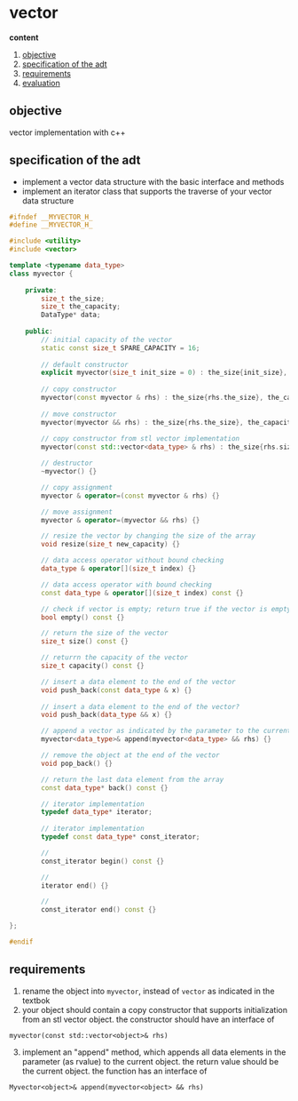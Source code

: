 #  vector

**content**

1.  [objective](#objective)
2.  [specification of the adt](#specification-of-the-adt)
3.  [requirements](#requirements)
4.  [evaluation](#evaluation)

##  objective

vector implementation with c++

## specification of the adt

- implement a vector data structure with the basic interface and methods
- implement an iterator class that supports the traverse of your vector data structure


```c++
#ifndef __MYVECTOR_H_
#define __MYVECTOR_H_

#include <utility>
#include <vector>

template <typename data_type>
class myvector {
    
    private:
        size_t the_size;
        size_t the_capacity;
        DataType* data;
    
    public:
        // initial capacity of the vector
        static const size_t SPARE_CAPACITY = 16;
        
        // default constructor
        explicit myvector(size_t init_size = 0) : the_size{init_size}, the_capacity{init_size + SPARE_CAPACITY} {}
        
        // copy constructor
        myvector(const myvector & rhs) : the_size{rhs.the_size}, the_capacity{rhs.the_capacity} {}
    
        // move constructor
        myvector(myvector && rhs) : the_size{rhs.the_size}, the_capacity{rhs.the_capacity}, data{rhs.data} {}
    
        // copy constructor from stl vector implementation
        myvector(const std::vector<data_type> & rhs) : the_size{rhs.size()}, the_capacity{rhs.size() + SPARE_CAPACITY} {}

        // destructor
        ~myvector() {}

        // copy assignment
        myvector & operator=(const myvector & rhs) {}

        // move assignment
        myvector & operator=(myvector && rhs) {}

        // resize the vector by changing the size of the array
        void resize(size_t new_capacity) {}

        // data access operator without bound checking
        data_type & operator[](size_t index) {}

        // data access operator with bound checking
        const data_type & operator[](size_t index) const {}

        // check if vector is empty; return true if the vector is empty and false otherwise
        bool empty() const {}

        // return the size of the vector        
        size_t size() const {}

        // returrn the capacity of the vector
        size_t capacity() const {}

        // insert a data element to the end of the vector
        void push_back(const data_type & x) {}
        
        // insert a data element to the end of the vector? 
        void push_back(data_type && x) {}

        // append a vector as indicated by the parameter to the current vector
        myvector<data_type>& append(myvector<data_type> && rhs) {}

        // remove the object at the end of the vector
        void pop_back() {}

        // return the last data element from the array
        const data_type* back() const {}

        // iterator implementation
        typedef data_type* iterator;
        
        // iterator implementation
        typedef const data_type* const_iterator;

        // 
        const_iterator begin() const {}

        //
        iterator end() {}

        //
        const_iterator end() const {}

};

#endif
```

## requirements

1.  rename the object into `myvector`, instead of `vector` as indicated in the textbok
2.  your object should contain a copy constructor that supports initialization from an stl vector object.  the constructor should have an interface of

`myvector(const std::vector<object>& rhs)`

3.  implement an "append" method, which appends all data elements in the parameter (as rvalue) to the current object.  the return value should be the current object.  the function has an interface of

`Myvector<object>& append(myvector<object> && rhs)`









